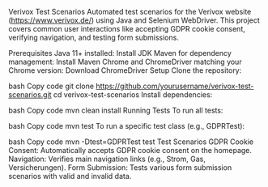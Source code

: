 Verivox Test Scenarios
Automated test scenarios for the Verivox website (https://www.verivox.de/) using Java and Selenium WebDriver. This project covers common user interactions like accepting GDPR cookie consent, verifying navigation, and testing form submissions.

Prerequisites
Java 11+ installed: Install JDK
Maven for dependency management: Install Maven
Chrome and ChromeDriver matching your Chrome version: Download ChromeDriver
Setup
Clone the repository:

bash
Copy code
git clone https://github.com/yourusername/verivox-test-scenarios.git
cd verivox-test-scenarios
Install dependencies:

bash
Copy code
mvn clean install
Running Tests
To run all tests:

bash
Copy code
mvn test
To run a specific test class (e.g., GDPRTest):

bash
Copy code
mvn -Dtest=GDPRTest test
Test Scenarios
GDPR Cookie Consent: Automatically accepts GDPR cookie consent on the homepage.
Navigation: Verifies main navigation links (e.g., Strom, Gas, Versicherungen).
Form Submission: Tests various form submission scenarios with valid and invalid data.
